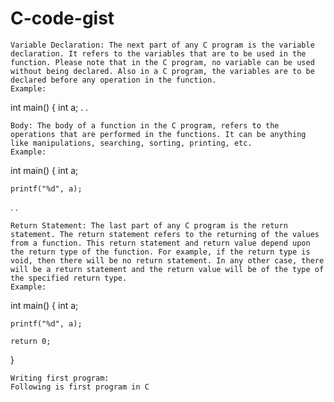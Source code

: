 
# C-code-gist
     
    Variable Declaration: The next part of any C program is the variable declaration. It refers to the variables that are to be used in the function. Please note that in the C program, no variable can be used without being declared. Also in a C program, the variables are to be declared before any operation in the function.
    Example: 
     

int main()
{
    int a;
.
.

     
    Body: The body of a function in the C program, refers to the operations that are performed in the functions. It can be anything like manipulations, searching, sorting, printing, etc.
    Example: 
     

int main()
{
    int a;

    printf("%d", a);
.
.

     
    Return Statement: The last part of any C program is the return statement. The return statement refers to the returning of the values from a function. This return statement and return value depend upon the return type of the function. For example, if the return type is void, then there will be no return statement. In any other case, there will be a return statement and the return value will be of the type of the specified return type.
    Example: 
     

int main()
{
    int a;

    printf("%d", a);

    return 0;
}

     
    Writing first program: 
    Following is first program in C